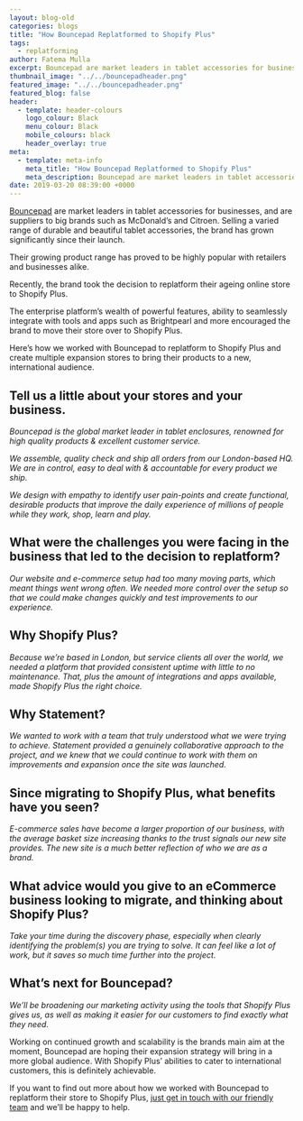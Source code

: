 ```yaml
---
layout: blog-old
categories: blogs
title: "How Bouncepad Replatformed to Shopify Plus"
tags:
  - replatforming
author: Fatema Mulla
excerpt: Bouncepad are market leaders in tablet accessories for businesses, and are suppliers to big brands such as McDonald’s and Citroen. Selling a varied range of durable and beautiful tablet accessories, the brand has grown significantly since their launch.
thumbnail_image: "../../bouncepadheader.png"
featured_image: "../../bouncepadheader.png"
featured_blog: false
header:
  - template: header-colours
    logo_colour: Black
    menu_colour: Black
    mobile_colours: black
    header_overlay: true
meta:
  - template: meta-info
    meta_title: "How Bouncepad Replatformed to Shopify Plus"
    meta_description: Bouncepad are market leaders in tablet accessories for businesses, and are suppliers to big brands such as McDonald’s and Citroen. Selling a varied range of durable and beautiful tablet accessories, the brand has grown significantly since their launch.
date: 2019-03-20 08:39:00 +0000
---
```


[Bouncepad](https://www.bouncepad.com/) are market leaders in tablet accessories for businesses, and are suppliers to big brands such as McDonald’s and Citroen. Selling a varied range of durable and beautiful tablet accessories, the brand has grown significantly since their launch.

Their growing product range has proved to be highly popular with retailers and businesses alike.

Recently, the brand took the decision to replatform their ageing online store to Shopify Plus.

The enterprise platform’s wealth of powerful features, ability to seamlessly integrate with tools and apps such as Brightpearl and more encouraged the brand to move their store over to Shopify Plus.

Here’s how we worked with Bouncepad to replatform to Shopify Plus and create multiple expansion stores to bring their products to a new, international audience.

## Tell us a little about your stores and your business.

_Bouncepad is the global market leader in tablet enclosures, renowned for high quality products & excellent customer service._

_We assemble, quality check and ship all orders from our London-based HQ. We are in control, easy to deal with & accountable for every product we ship._

_We design with empathy to identify user pain-points and create functional, desirable products that improve the daily experience of millions of people while they work, shop, learn and play._

## What were the challenges you were facing in the business that led to the decision to replatform?

_Our website and e-commerce setup had too many moving parts, which meant things went wrong often. We needed more control over the setup so that we could make changes quickly and test improvements to our experience._

## Why Shopify Plus?

_Because we’re based in London, but service clients all over the world, we needed a platform that provided consistent uptime with little to no maintenance. That, plus the amount of integrations and apps available, made Shopify Plus the right choice._

## Why Statement?

_We wanted to work with a team that truly understood what we were trying to achieve. Statement provided a genuinely collaborative approach to the project, and we knew that we could continue to work with them on improvements and expansion once the site was launched._

## Since migrating to Shopify Plus, what benefits have you seen?

_E-commerce sales have become a larger proportion of our business, with the average basket size increasing thanks to the trust signals our new site provides. The new site is a much better reflection of who we are as a brand._

## What advice would you give to an eCommerce business looking to migrate, and thinking about Shopify Plus?

_Take your time during the discovery phase, especially when clearly identifying the problem(s) you are trying to solve. It can feel like a lot of work, but it saves so much time further into the project._

## What’s next for Bouncepad?

_We’ll be broadening our marketing activity using the tools that Shopify Plus gives us, as well as making it easier for our customers to find exactly what they need._

Working on continued growth and scalability is the brands main aim at the moment, Bouncepad are hoping their expansion strategy will bring in a more global audience. With Shopify Plus’ abilities to cater to international customers, this is definitely achievable.

If you want to find out more about how we worked with Bouncepad to replatform their store to Shopify Plus, [just get in touch with our friendly team](https://www.statementagency.com/contact-us) and we’ll be happy to help.
